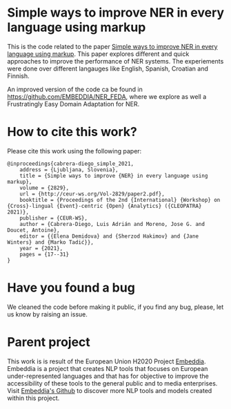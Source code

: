 # Simple ways to improve NER in every language using markup

This is the code related to the paper [Simple ways to improve NER in every language using markup](http://ceur-ws.org/Vol-2829/paper2.pdf). This paper explores different and quick approaches to improve the performance of NER systems. The experiements were done over different langauges like English, Spanish, Croatian and Finnish.

An improved version of the code ca be found in https://github.com/EMBEDDIA/NER_FEDA, where we explore as well a Frustratingly Easy Domain Adaptation for NER.

# How to cite this work?

Please cite this work using the following paper:
```
@inproceedings{cabrera-diego_simple_2021,
	address = {Ljubljana, Slovenia},
	title = {Simple ways to improve {NER} in every language using markup},
	volume = {2829},
	url = {http://ceur-ws.org/Vol-2829/paper2.pdf},
	booktitle = {Proceedings of the 2nd {International} {Workshop} on {Cross}-lingual {Event}-centric {Open} {Analytics} ({CLEOPATRA} 2021)},
	publisher = {CEUR-WS},
	author = {Cabrera-Diego, Luis Adrián and Moreno, Jose G. and Doucet, Antoine},
	editor = {{Elena Demidova} and {Sherzod Hakimov} and {Jane Winters} and {Marko Tadić}},
	year = {2021},
	pages = {17--31}
}

```

# Have you found a bug

We cleaned the code before making it public, if you find any bug, please, let us know by raising an issue. 

# Parent project

This work is is result of the European Union H2020 Project [Embeddia](http://embeddia.eu/). Embeddia is a project that creates NLP tools that focuses on European under-represented languages and that has for objective to improve the accessibility of these tools to the general public and to media enterprises. Visit [Embeddia's Github](https://github.com/orgs/EMBEDDIA/) to discover more NLP tools and models created within this project.

